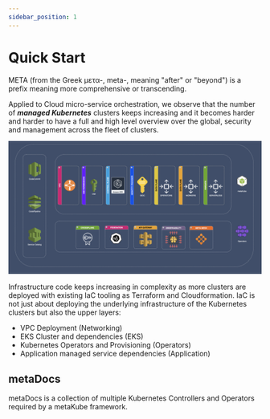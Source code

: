 ```yaml
---
sidebar_position: 1
---
```


# Quick Start
META (from the Greek μετα-, meta-, meaning "after" or "beyond") is a prefix meaning more comprehensive or transcending.

Applied to Cloud micro-service orchestration, we observe that the number of ***managed Kubernetes*** clusters keeps increasing and it becomes harder and harder to have a full and high level overview over the global, security and management across the fleet of clusters.

![test](../static/img/metaKube.png)

Infrastructure code keeps increasing in complexity as more clusters are deployed with existing IaC tooling as Terraform and Cloudformation. IaC is not just about deploying the underlying infrastructure of the Kubernetes clusters but also the upper layers:  

  - VPC Deployment (Networking)
  - EKS Cluster and dependencies (EKS)
  - Kubernetes Operators and Provisioning  (Operators)
  - Application managed service dependencies (Application)

## metaDocs
metaDocs is a collection of multiple Kubernetes Controllers and Operators required by a metaKube framework.

